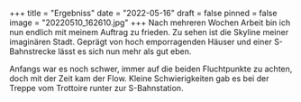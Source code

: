 +++
title = "Ergebniss"
date = "2022-05-16"
draft = false
pinned = false
image = "20220510_162610.jpg"
+++
Nach mehreren Wochen Arbeit bin ich nun endlich mit meinem Auftrag zu frieden. Zu sehen ist die Skyline meiner imaginären Stadt. Geprägt von hoch emporragenden Häuser und einer S-Bahnstrecke lässt es sich nun mehr als gut eben. 

Anfangs war es noch schwer, immer auf die beiden Fluchtpunkte zu achten, doch mit der Zeit kam der Flow. Kleine Schwierigkeiten gab es bei der Treppe vom Trottoire runter zur S-Bahnstation.